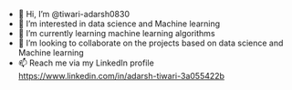 - 👋 Hi, I’m @tiwari-adarsh0830
- 👀 I’m interested in data science and Machine learning
- 🌱 I’m currently learning machine learning algorithms
- 💞️ I’m looking to collaborate on the projects based on data science and Machine learning
- 📫 Reach me via my LinkedIn profile 
https://www.linkedin.com/in/adarsh-tiwari-3a055422b
<!---
tiwari-adarsh0830/tiwari-adarsh0830 is a ✨ special ✨ repository because its `README.md` (this file) appears on your GitHub profile.
You can click the Preview link to take a look at your changes.
--->

